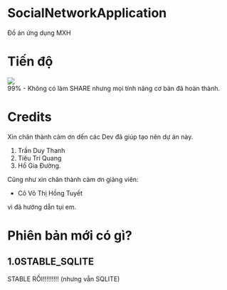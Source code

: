 # SocialNetworkApplication
Đồ án ứng dụng MXH
# Tiến độ
![](https://geps.dev/progress/99)\
99% - Không có làm SHARE nhưng mọi tính năng cơ bản đã hoàn thành.
# Credits
Xin chân thành cảm ơn dến các Dev đã giúp tạo nên dự án này.
1. Trần Duy Thanh
2. Tiêu Trí Quang
3. Hồ Gia Đường.

Cũng như xin chân thành cảm ơn giảng viên:

- Cô Võ Thị Hồng Tuyết

vì đã hướng dẫn tụi em.

# Phiên bản mới có gì?
## 1.0STABLE_SQLITE
STABLE RỒI!!!!!!!!! (nhưng vẫn SQLITE)
